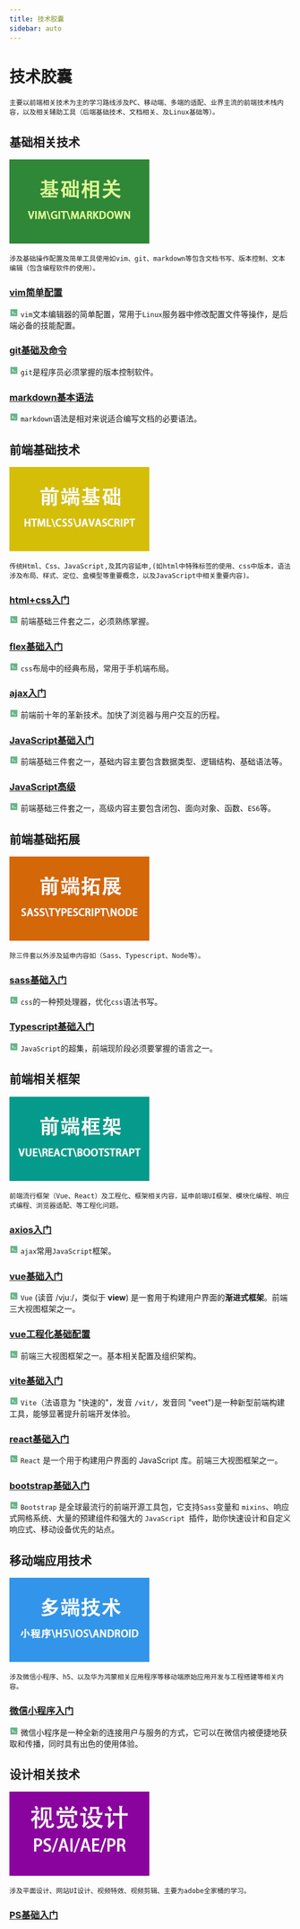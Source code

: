```yaml
---
title: 技术胶囊
sidebar: auto
---
```


# 技术胶囊

`主要以前端相关技术为主的学习路线涉及PC、移动端、多端的适配、业界主流的前端技术栈内容，以及相关辅助工具（后端基础技术、文档相关、及Linux基础等）。`

## 基础相关技术

![base](../.vuepress/public/Tec/base.jpg)

`涉及基础操作配置及简单工具使用如vim、git、markdown等包含文档书写、版本控制、文本编辑（包含编程软件的使用）。`

###  [vim简单配置](vim简单配置.md)

![code](../.vuepress/public/code.png) `vim`文本编辑器的简单配置，常用于`Linux`服务器中修改配置文件等操作，是后端必备的技能配置。

### [git基础及命令](git基础及命令.md)

![code](../.vuepress/public/code.png) `git`是程序员必须掌握的版本控制软件。

### [markdown基本语法](markdown基本语法.md)

![code](../.vuepress/public/code.png) `markdown`语法是相对来说适合编写文档的必要语法。

## 前端基础技术

![q-base](../.vuepress/public/Tec/q-base.jpg)

`传统Html、Css、JavaScript,及其内容延申,(如html中特殊标签的使用、css中版本，语法涉及布局、样式、定位、盒模型等重要概念，以及JavaScript中相关重要内容)。`

### [html+css入门](html+css入门.md)

![code](../.vuepress/public/code.png) 前端基础三件套之二，必须熟练掌握。

### [flex基础入门](flex基础入门.md)

![code](../.vuepress/public/code.png) `css`布局中的经典布局，常用于手机端布局。

### [ajax入门](ajax入门.md)

![code](../.vuepress/public/code.png) 前端前十年的革新技术。加快了浏览器与用户交互的历程。

### [JavaScript基础入门](JavaScript基础入门.md)

![code](../.vuepress/public/code.png) 前端基础三件套之一，基础内容主要包含数据类型、逻辑结构、基础语法等。

### [JavaScript高级](JavaScript高级.md)

![code](../.vuepress/public/code.png) 前端基础三件套之一，高级内容主要包含闭包、面向对象、函数、`ES6`等。

## 前端基础拓展

![q-tz](../.vuepress/public/Tec/q-tz.jpg)

`除三件套以外涉及延申内容如（Sass、Typescript、Node等）。`

### [sass基础入门](sass基础入门.md)

![code](../.vuepress/public/code.png) `css`的一种预处理器，优化`css`语法书写。

### [Typescript基础入门](typescript基础入门.md)

![code](../.vuepress/public/code.png) `JavaScript`的超集，前端现阶段必须要掌握的语言之一。

## 前端相关框架

![q-kj](../.vuepress/public/Tec/q-kj.jpg)

`前端流行框架（Vue、React）及工程化、框架相关内容，延申前端UI框架、模块化编程、响应式编程、浏览器适配、等工程化问题。`

###  [axios入门](axios入门.md)

![code](../.vuepress/public/code.png) `ajax`常用`JavaScript`框架。

###  [vue基础入门](vue基础入门.md)

![code](../.vuepress/public/code.png) `Vue` (读音 /vjuː/，类似于 **view**) 是一套用于构建用户界面的**渐进式框架**。前端三大视图框架之一。

###  [vue工程化基础配置](vue工程化基础配置.md)

![code](../.vuepress/public/code.png) 前端三大视图框架之一。基本相关配置及组织架构。

###  [vite基础入门](vite基础入门.md)

![code](../.vuepress/public/code.png) `Vite`（法语意为 "快速的"，发音 `/vit/`，发音同 "veet")是一种新型前端构建工具，能够显著提升前端开发体验。

###  [react基础入门](react基础入门.md)

![code](../.vuepress/public/code.png) `React` 是一个用于构建用户界面的 JavaScript 库。前端三大视图框架之一。

###  [bootstrap基础入门](bootstrap基础入门.md)

![code](../.vuepress/public/code.png) `Bootstrap` 是全球最流行的前端开源工具包，它支持` Sass `变量和 `mixins`、响应式网格系统、大量的预建组件和强大的 `JavaScript `插件，助你快速设计和自定义响应式、移动设备优先的站点。

## 移动端应用技术

![dd](../.vuepress/public/Tec/dd.jpg)

`涉及微信小程序、h5、以及华为鸿蒙相关应用程序等移动端原始应用开发与工程搭建等相关内容。`

### [微信小程序入门](微信小程序入门.md)

![code](../.vuepress/public/code.png) 微信小程序是一种全新的连接用户与服务的方式，它可以在微信内被便捷地获取和传播，同时具有出色的使用体验。

## 设计相关技术

![sj](../.vuepress/public/Tec/sj.jpg)

`涉及平面设计、网站UI设计、视频特效、视频剪辑、主要为adobe全家桶的学习。`

### [PS基础入门](PS基础入门.md)